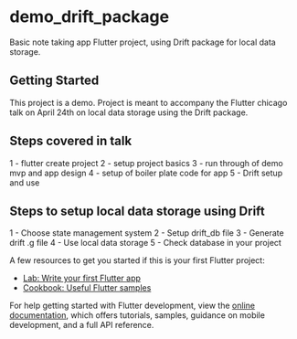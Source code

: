 # demo_drift_package

Basic note taking app Flutter project, using Drift package for local data storage.

## Getting Started

This project is a demo. Project is meant to accompany the Flutter chicago talk on April 24th on local data storage using the Drift package.

## Steps covered in talk 
1 -     flutter create project 
2 -     setup project basics
3 -     run through of demo mvp and app design
4 -     setup of boiler plate code for app
5 -     Drift setup and use   

## Steps to setup local data storage using Drift
1 -     Choose state management system 
2 -     Setup drift_db file
3 -     Generate drift .g file 
4 -     Use local data storage 
5 -     Check database in your project 


A few resources to get you started if this is your first Flutter project:

- [Lab: Write your first Flutter app](https://docs.flutter.dev/get-started/codelab)
- [Cookbook: Useful Flutter samples](https://docs.flutter.dev/cookbook)

For help getting started with Flutter development, view the
[online documentation](https://docs.flutter.dev/), which offers tutorials,
samples, guidance on mobile development, and a full API reference.
